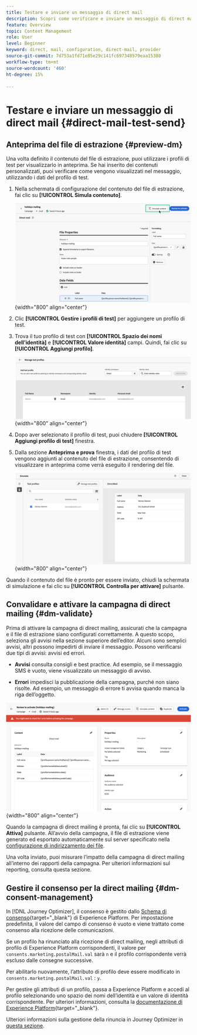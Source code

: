 ```yaml
---
title: Testare e inviare un messaggio di direct mail
description: Scopri come verificare e inviare un messaggio di direct mailing in Journey Optimizer
feature: Overview
topic: Content Management
role: User
level: Beginner
keyword: direct, mail, configuration, direct-mail, provider
source-git-commit: 7d753a1fd71e85e29c141fc697348579eaa15380
workflow-type: tm+mt
source-wordcount: '460'
ht-degree: 15%

---
```


# Testare e inviare un messaggio di direct mail {#direct-mail-test-send}

## Anteprima del file di estrazione {#preview-dm}

Una volta definito il contenuto del file di estrazione, puoi utilizzare i profili di test per visualizzarlo in anteprima. Se hai inserito dei contenuti personalizzati, puoi verificare come vengono visualizzati nel messaggio, utilizzando i dati del profilo di test.

1. Nella schermata di configurazione del contenuto del file di estrazione, fai clic su **[!UICONTROL Simula contenuto]**.

   ![](assets/direct-mail-simulate-button.png){width="800" align="center"}

1. Clic **[!UICONTROL Gestire i profili di test]** per aggiungere un profilo di test.

1. Trova il tuo profilo di test con **[!UICONTROL Spazio dei nomi dell’identità]** e **[!UICONTROL Valore identità]** campi. Quindi, fai clic su **[!UICONTROL Aggiungi profilo]**.

   ![](assets/direct-mail-test-profile.png){width="800" align="center"}

1. Dopo aver selezionato il profilo di test, puoi chiudere **[!UICONTROL Aggiungi profilo di test]** finestra.

1. Dalla sezione **Anteprima e prova** finestra, i dati del profilo di test vengono aggiunti al contenuto del file di estrazione, consentendo di visualizzare in anteprima come verrà eseguito il rendering del file.

   ![](assets/direct-mail-simulate.png){width="800" align="center"}

Quando il contenuto del file è pronto per essere inviato, chiudi la schermata di simulazione e fai clic su **[!UICONTROL Controlla per attivare]** pulsante.

## Convalidare e attivare la campagna di direct mailing {#dm-validate}

Prima di attivare la campagna di direct mailing, assicurati che la campagna e il file di estrazione siano configurati correttamente. A questo scopo, seleziona gli avvisi nella sezione superiore dell’editor. Alcuni sono semplici avvisi, altri possono impedirti di inviare il messaggio. Possono verificarsi due tipi di avvisi: avvisi ed errori.

* **Avvisi** consulta consigli e best practice. Ad esempio, se il messaggio SMS è vuoto, viene visualizzato un messaggio di avviso.

* **Errori** impedisci la pubblicazione della campagna, purché non siano risolte. Ad esempio, un messaggio di errore ti avvisa quando manca la riga dell’oggetto.

![](assets/direct-mail-review.png){width="800" align="center"}

Quando la campagna di direct mailing è pronta, fai clic su **[!UICONTROL Attiva]** pulsante. All’avvio della campagna, il file di estrazione viene generato ed esportato automaticamente sul server specificato nella [configurazione di indirizzamento dei file](../direct-mail/direct-mail-configuration.md).

Una volta inviato, puoi misurare l’impatto della campagna di direct mailing all’interno dei rapporti della campagna. Per ulteriori informazioni sul reporting, consulta questa sezione.

## Gestire il consenso per la direct mailing {#dm-consent-management}

In [!DNL Journey Optimizer], il consenso è gestito dallo [Schema di consenso](https://experienceleague.adobe.com/docs/experience-platform/xdm/field-groups/profile/consents.html?lang=it){target="_blank"} di Experience Platform. Per impostazione predefinita, il valore del campo di consenso è vuoto e viene trattato come consenso alla ricezione delle comunicazioni.

Se un profilo ha rinunciato alla ricezione di direct mailing, negli attributi di profilo di Experience Platform corrispondenti, il valore per `consents.marketing.postalMail.val` sarà `n` e il profilo corrispondente verrà escluso dalle consegne successive.

Per abilitarlo nuovamente, l’attributo di profilo deve essere modificato in `consents.marketing.postalMail.val` : `y`.

Per gestire gli attributi di un profilo, passa a Experience Platform e accedi al profilo selezionando uno spazio dei nomi dell’identità e un valore di identità corrispondente. Per ulteriori informazioni, consulta la [documentazione di Experience Platform](https://experienceleague.adobe.com/docs/experience-platform/profile/ui/user-guide.html?lang=it#getting-started){target="_blank"}.

Ulteriori informazioni sulla gestione della rinuncia in Journey Optimizer in [questa sezione](../privacy/opt-out.md).
